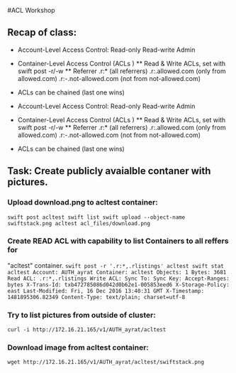 #ACL Workshop


## Recap of class:
* Account-Level Access Control:
    Read-only
    Read-write
    Admin

* Container-Level Access Control (ACLs )
** Read & Write ACLs, set with swift post -r/-w
** Referrer
.r:* (all referrers)
.r:.allowed.com (only from allowed.com)
.r:-.not-allowed.com (not from not-allowed.com)

* ACLs can be chained (last one wins)

* Account-Level Access Control:
    Read-only
    Read-write
    Admin

* Container-Level Access Control (ACLs )
** Read & Write ACLs, set with swift post -r/-w
** Referrer
.r:* (all referrers)
.r:.allowed.com (only from allowed.com)
.r:-.not-allowed.com (not from not-allowed.com)

* ACLs can be chained (last one wins)


## Task: Create publicly avaialble contaner with pictures.

### Upload download.png to acltest container:
``
swift post acltest
swift list
swift upload --object-name swiftstack.png acltest acl_files/download.png
``

### Create READ ACL with capability to list Containers to all reffers for
"acltest" container.
``
swift post -r '.r:*,.rlistings' acltest
swift stat acltest
         Account: AUTH_ayrat
       Container: acltest
         Objects: 1
           Bytes: 3681
        Read ACL: .r:*,.rlistings
       Write ACL:
         Sync To:
        Sync Key:
   Accept-Ranges: bytes
      X-Trans-Id: txb472785086d042d0b62e1-005853eed6
X-Storage-Policy: east
   Last-Modified: Fri, 16 Dec 2016 13:40:31 GMT
     X-Timestamp: 1481895306.82349
    Content-Type: text/plain; charset=utf-8
``

### Try to list pictures from outside of cluster:
``
curl -i http://172.16.21.165/v1/AUTH_ayrat/acltest
``

### Download image from acltest container:
``wget http://172.16.21.165/v1/AUTH_ayrat/acltest/swiftstack.png``
